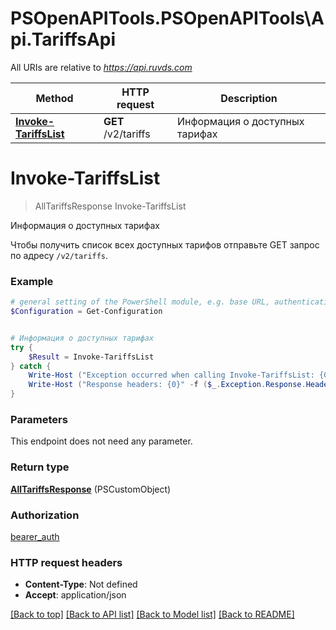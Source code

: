 # PSOpenAPITools.PSOpenAPITools\Api.TariffsApi

All URIs are relative to *https://api.ruvds.com*

Method | HTTP request | Description
------------- | ------------- | -------------
[**Invoke-TariffsList**](TariffsApi.md#Invoke-TariffsList) | **GET** /v2/tariffs | Информация о доступных тарифах


<a id="Invoke-TariffsList"></a>
# **Invoke-TariffsList**
> AllTariffsResponse Invoke-TariffsList<br>

Информация о доступных тарифах

Чтобы получить список всех доступных тарифов отправьте GET запрос по адресу `/v2/tariffs`. 

### Example
```powershell
# general setting of the PowerShell module, e.g. base URL, authentication, etc
$Configuration = Get-Configuration


# Информация о доступных тарифах
try {
    $Result = Invoke-TariffsList
} catch {
    Write-Host ("Exception occurred when calling Invoke-TariffsList: {0}" -f ($_.ErrorDetails | ConvertFrom-Json))
    Write-Host ("Response headers: {0}" -f ($_.Exception.Response.Headers | ConvertTo-Json))
}
```

### Parameters
This endpoint does not need any parameter.

### Return type

[**AllTariffsResponse**](AllTariffsResponse.md) (PSCustomObject)

### Authorization

[bearer_auth](../README.md#bearer_auth)

### HTTP request headers

 - **Content-Type**: Not defined
 - **Accept**: application/json

[[Back to top]](#) [[Back to API list]](../README.md#documentation-for-api-endpoints) [[Back to Model list]](../README.md#documentation-for-models) [[Back to README]](../README.md)

